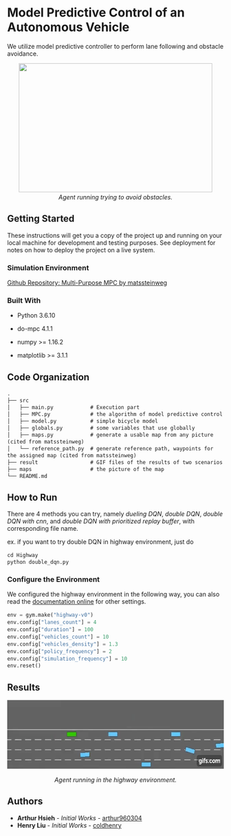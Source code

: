 # Model Predictive Control of an Autonomous Vehicle

We utilize model predictive controller to perform lane following and obstacle avoidance.

<p align="center">
  <img width="450" height="300" src="https://github.com/coldhenry/Model-Predictive-Control-of-Autonomous-Car/results/obstacle_avoidance.gif"/><br/>
  <em>Agent running trying to avoid obstacles.</em>
</p>

## Getting Started

These instructions will get you a copy of the project up and running on your local machine for development and testing purposes. See deployment for notes on how to deploy the project on a live system.

### Simulation Environment

[Github Repository: Multi-Purpose MPC by matssteinweg](https://github.com/matssteinweg/Multi-Purpose-MPC)

### Built With

* Python 3.6.10

* do-mpc 4.1.1

* numpy >= 1.16.2

* matplotlib >= 3.1.1

## Code Organization

```
.
├── src                    
│   ├── main.py            # Execution part
│   ├── MPC.py             # the algorithm of model predictive control
│   ├── model.py           # simple bicycle model
│   ├── globals.py         # some variables that use globally
│   ├── maps.py            # generate a usable map from any picture (cited from matssteinweg)
│   └── reference_path.py  # generate reference path, waypoints for the assigned map (cited from matssteinweg)
├── result                 # GIF files of the results of two scenarios
├── maps                   # the picture of the map
└── README.md
```

## How to Run

There are 4 methods you can try, namely *dueling DQN*, *double DQN*, *double DQN with cnn*, and *double DQN with prioritized replay buffer*, with corresponding file name.

ex. if you want to try double DQN in highway environment, just do
```
cd Highway
python double_dqn.py
```

### Configure the Environment

We configured the highway environment in the following way, you can also read the [documentation online](https://highway-env.readthedocs.io/en/latest/quickstart.html#configuring-an-environment) for other settings.

```python
env = gym.make("highway-v0")
env.config["lanes_count"] = 4
env.config["duration"] = 100
env.config["vehicles_count"] = 10
env.config["vehicles_density"] = 1.3
env.config["policy_frequency"] = 2
env.config["simulation_frequency"] = 10
env.reset()
```

## Results

<p align="center">
  <img width="640" height="160" src="https://github.com/arthur960304/dqn-dense-traffic/blob/main/doc/highway.gif"/><br/>
</p>
<p align="center">
  <em>Agent running in the highway environment.</em>
</p>


## Authors

* **Arthur Hsieh** - <i>Initial Works</i> - [arthur960304](https://github.com/arthur960304)
* **Henry Liu** - <i>Initial Works</i> - [coldhenry](https://github.com/coldhenry)

